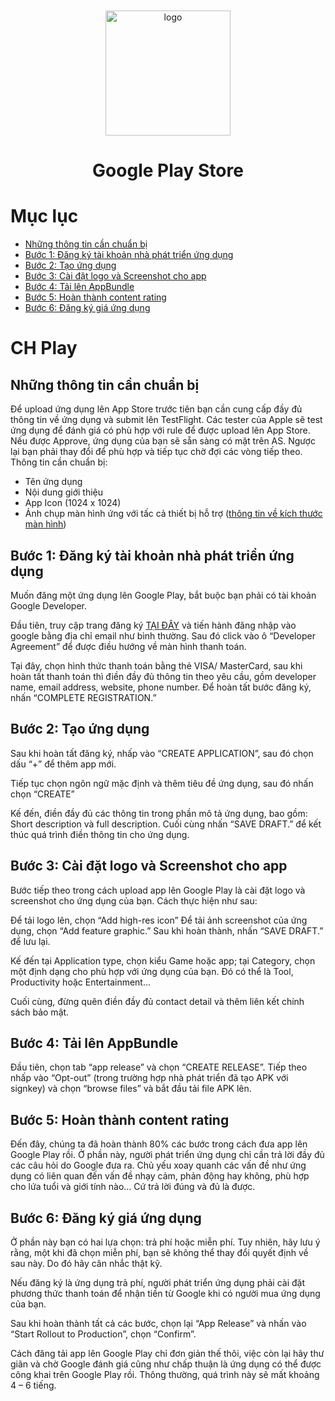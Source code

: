 <div align="center">
  <br/>
  <br/>
  <img alt="logo" height="200" src="https://upload.wikimedia.org/wikipedia/commons/b/bd/Google_Play_logo-2022.png"/>
  <h1>Google Play Store</h1>
</div>


# Mục lục
- [Những thông tin cần chuẩn bị](#những-thông-tin-cần-chuẩn-bị)
- [Bước 1: Đăng ký tài khoản nhà phát triển ứng dụng](#bước-1-đăng-ký-tài-khoản-nhà-phát-triển-ứng-dụng)
- [Bước 2: Tạo ứng dụng](#bước-2-tạo-ứng-dụng)
- [Bước 3: Cài đặt logo và Screenshot cho app](#bước-3-cài-đặt-logo-và-screenshot-cho-app)
- [Bước 4: Tải lên AppBundle](#bước-4-tải-lên-appbundle)
- [Bước 5: Hoàn thành content rating](#bước-5-hoàn-thành-content-rating)
- [Bước 6: Đăng ký giá ứng dụng](#bước-6-đăng-ký-giá-ứng-dụng)

# CH Play

## Những thông tin cần chuẩn bị

Để upload ứng dụng lên App Store trước tiên bạn cần cung cấp đầy đủ thông tin về ứng dụng và submit
lên TestFlight. Các tester của Apple sẽ test ứng dụng để đánh giá có phù hợp với rule để được upload
lên App Store. Nếu được Approve, ứng dụng của bạn sẽ sẵn sàng có mặt trên AS. Ngược lại bạn phải
thay đổi để phù hợp và tiếp tục chờ đợi các vòng tiếp theo. Thông tin cần chuẩn bị:

* Tên ứng dụng
* Nội dung giới thiệu
* App Icon (1024 x 1024)
* Ảnh chụp màn hình ứng với tấc cả thiết bị hỗ
  trợ ([thông tin về kích thước màn hình](https://help.apple.com/app-store-connect/#/devd274dd925))

## Bước 1: Đăng ký tài khoản nhà phát triển ứng dụng

Muốn đăng một ứng dụng lên Google Play, bắt buộc bạn phải có tài khoản Google Developer.

Đầu tiên, truy cập trang đăng ký [TẠI ĐÂY](https://play.google.com/apps/publish/signup/) và tiến
hành đăng nhập vào google bằng địa chỉ email như bình thường. Sau đó click vào ô “Developer
Agreement” để được điều hướng về màn hình thanh toán.

Tại đây, chọn hình thức thanh toán bằng thẻ VISA/ MasterCard, sau khi hoàn tất thanh toán thì điền
đầy đủ thông tin theo yêu cầu, gồm developer name, email address, website, phone number.
Để hoàn tất bước đăng ký, nhấn “COMPLETE REGISTRATION.”

## Bước 2: Tạo ứng dụng

Sau khi hoàn tất đăng ký, nhấp vào “CREATE APPLICATION”, sau đó chọn dấu “+” để thêm app mới.

Tiếp tục chọn ngôn ngữ mặc định và thêm tiêu đề ứng dụng, sau đó nhấn chọn “CREATE”

Kế đến, điền đầy đủ các thông tin trong phần mô tả ứng dụng, bao gồm: Short description và full
description. Cuối cùng nhấn “SAVE DRAFT.” để kết thúc quá trình điền thông tin cho ứng dụng.

## Bước 3: Cài đặt logo và Screenshot cho app

Bước tiếp theo trong cách upload app lên Google Play là cài đặt logo và screenshot cho ứng dụng của
bạn. Cách thực hiện như sau:

Để tải logo lên, chọn “Add high-res icon”
Để tải ảnh screenshot của ứng dụng, chọn “Add feature graphic.”
Sau khi hoàn thành, nhấn “SAVE DRAFT.” để lưu lại.

Kế đến tại Application type, chọn kiểu Game hoặc app; tại Category, chọn một định dạng cho phù hợp
với ứng dụng của bạn. Đó có thể là Tool, Productivity hoặc Entertainment…

Cuối cùng, đừng quên điền đầy đủ contact detail và thêm liên kết chính sách bảo mật.

## Bước 4: Tải lên AppBundle

Đầu tiên, chọn tab “app release” và chọn “CREATE RELEASE”. Tiếp theo nhấp vào “Opt-out” (trong
trường hợp nhà phát triển đã tạo APK với signkey) và chọn “browse files” và bắt đầu tải file APK
lên.

## Bước 5: Hoàn thành content rating

Đến đây, chúng ta đã hoàn thành 80% các bước trong cách đưa app lên Google Play rồi. Ở phần này,
người phát triển ứng dụng chỉ cần trả lời đầy đủ các câu hỏi do Google đưa ra. Chủ yếu xoay quanh
các vấn đề như ứng dụng có liên quan đến vấn đề nhạy cảm, phản động hay không, phù hợp cho lứa tuổi
và giới tính nào… Cứ trả lời đúng và đủ là được.

## Bước 6: Đăng ký giá ứng dụng

Ở phần này bạn có hai lựa chọn: trả phí hoặc miễn phí. Tuy nhiên, hãy lưu ý rằng, một khi đã chọn
miễn phí, bạn sẽ không thể thay đổi quyết định về sau này. Do đó hãy cân nhắc thật kỹ.

Nếu đăng ký là ứng dụng trả phí, người phát triển ứng dụng phải cài đặt phương thức thanh toán để
nhận tiền từ Google khi có người mua ứng dụng của bạn.

Sau khi hoàn thành tất cả các bước, chọn lại “App Release” và nhấn vào “Start Rollout to
Production”, chọn “Confirm”.

Cách đăng tải app lên Google Play chỉ đơn giản thế thôi, việc còn lại hãy thư giãn và chờ Google
đánh giá cũng như chấp thuận là ứng dụng có thể được công khai trên Google Play rồi. Thông thường,
quá trình này sẽ mất khoảng 4 – 6 tiếng.